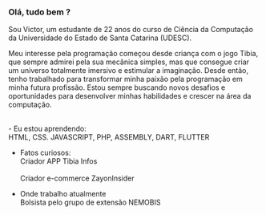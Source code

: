 ### Olá, tudo bem ?

Sou Victor, um estudante de 22 anos do curso de Ciência da Computação da Universidade do Estado de Santa Catarina (UDESC). 

Meu interesse pela programação começou desde criança com o jogo Tibia, que sempre admirei pela sua mecânica simples, mas que consegue criar um universo totalmente imersivo e estimular a imaginação. Desde então, tenho trabalhado para transformar minha paixão pela programação em minha futura profissão. Estou sempre buscando novos desafios e oportunidades para desenvolver minhas habilidades e crescer na área da computação.

<br>- Eu estou aprendendo:
<br>HTML, CSS. JAVASCRIPT, PHP, ASSEMBLY, DART, FLUTTER<br>

- Fatos curiosos:
<br>Criador APP Tibia Infos<br>
<br>Criador e-commerce ZayonInsider<br>

- Onde trabalho atualmente
<br>Bolsista pelo grupo de extensão NEMOBIS

<!--
**victorrequia/victorrequia** is a ✨ _special_ ✨ repository because its `README.md` (this file) appears on your GitHub profile.

Here are some ideas to get you started:

- 🔭 I’m currently working on ...
- 🌱 I’m currently learning ...
- 👯 I’m looking to collaborate on ...
- 🤔 I’m looking for help with ...
- 💬 Ask me about ...
- 📫 How to reach me: ...
- 😄 Pronouns: ...
- ⚡ Fun fact: ...
-->
